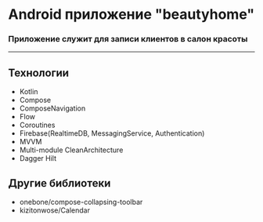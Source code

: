 # Android приложение "beautyhome"
### Приложение служит для записи клиентов в салон красоты
---
## Технологии
- Kotlin
- Compose
- ComposeNavigation
- Flow
- Coroutines
- Firebase(RealtimeDB, MessagingService, Authentication)
- MVVM
- Multi-module CleanArchitecture
- Dagger Hilt
## Другие библиотеки
- onebone/compose-collapsing-toolbar
- kizitonwose/Calendar
